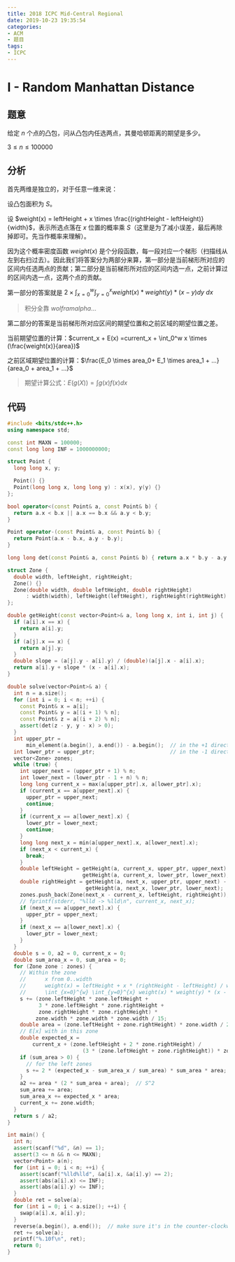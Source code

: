 ```yaml
---
title: 2018 ICPC Mid-Central Regional
date: 2019-10-23 19:35:54
categories:
- ACM
- 题目
tags:
- ICPC
---
```


# I - Random Manhattan Distance

## 题意

给定 $n$ 个点的凸包，问从凸包内任选两点，其曼哈顿距离的期望是多少。

$3 \leq n \leq 100000$

## 分析

首先两维是独立的，对于任意一维来说：

设凸包面积为 $S$。

设 $weight(x) = leftHeight + x \times \frac{(rightHeight - leftHeight)}{width}$，表示所选点落在 $x$ 位置的概率乘 $S$（这里是为了减小误差，最后再除掉即可。先当作概率来理解）。

因为这个概率密度函数 $weight(x)$ 是个分段函数，每一段对应一个梯形（扫描线从左到右扫过去）。因此我们将答案分为两部分来算，第一部分是当前梯形所对应的区间内任选两点的贡献；第二部分是当前梯形所对应的区间内选一点，之前计算过的区间内选一点，这两个点的贡献。

第一部分的答案就是 $2\times \int_{x=0}^{w} \int_{y=0}^{x} weight(x) * weight(y) * (x - y) dy\ dx$

> 积分全靠 $wolframalpha$...

第二部分的答案是当前梯形所对应区间的期望位置和之前区域的期望位置之差。

当前期望位置的计算：$current_x + E(x) =current_x + \int_0^w x \times (\frac{weight(x)}{area})$

之前区域期望位置的计算：$\frac{E_0 \times area_0+ E_1 \times area_1 + ...}{area_0 + area_1 + ...}$

> 期望计算公式：$E(g(X)) = \int g(x)f(x) dx$

## 代码
```cpp
#include <bits/stdc++.h>
using namespace std;

const int MAXN = 100000;
const long long INF = 1000000000;

struct Point {
  long long x, y;

  Point() {}
  Point(long long x, long long y) : x(x), y(y) {}
};

bool operator<(const Point& a, const Point& b) {
  return a.x < b.x || a.x == b.x && a.y < b.y;
}

Point operator-(const Point& a, const Point& b) {
  return Point(a.x - b.x, a.y - b.y);
}

long long det(const Point& a, const Point& b) { return a.x * b.y - a.y * b.x; }

struct Zone {
  double width, leftHeight, rightHeight;
  Zone() {}
  Zone(double width, double leftHeight, double rightHeight)
      : width(width), leftHeight(leftHeight), rightHeight(rightHeight) {}
};

double getHeight(const vector<Point>& a, long long x, int i, int j) {
  if (a[i].x == x) {
    return a[i].y;
  }
  if (a[j].x == x) {
    return a[j].y;
  }
  double slope = (a[j].y - a[i].y) / (double)(a[j].x - a[i].x);
  return a[i].y + slope * (x - a[i].x);
}

double solve(vector<Point>& a) {
  int n = a.size();
  for (int i = 0; i < n; ++i) {
    const Point& x = a[i];
    const Point& y = a[(i + 1) % n];
    const Point& z = a[(i + 2) % n];
    assert(det(z - y, y - x) > 0);
  }
  int upper_ptr =
      min_element(a.begin(), a.end()) - a.begin();  // in the +1 direction
  int lower_ptr = upper_ptr;                        // in the -1 direction
  vector<Zone> zones;
  while (true) {
    int upper_next = (upper_ptr + 1) % n;
    int lower_next = (lower_ptr - 1 + n) % n;
    long long current_x = max(a[upper_ptr].x, a[lower_ptr].x);
    if (current_x == a[upper_next].x) {
      upper_ptr = upper_next;
      continue;
    }
    if (current_x == a[lower_next].x) {
      lower_ptr = lower_next;
      continue;
    }
    long long next_x = min(a[upper_next].x, a[lower_next].x);
    if (next_x < current_x) {
      break;
    }
    double leftHeight = getHeight(a, current_x, upper_ptr, upper_next) -
                        getHeight(a, current_x, lower_ptr, lower_next);
    double rightHeight = getHeight(a, next_x, upper_ptr, upper_next) -
                         getHeight(a, next_x, lower_ptr, lower_next);
    zones.push_back(Zone(next_x - current_x, leftHeight, rightHeight));
    // fprintf(stderr, "%lld -> %lld\n", current_x, next_x);
    if (next_x == a[upper_next].x) {
      upper_ptr = upper_next;
    }
    if (next_x == a[lower_next].x) {
      lower_ptr = lower_next;
    }
  }
  double s = 0, a2 = 0, current_x = 0;
  double sum_area_x = 0, sum_area = 0;
  for (Zone zone : zones) {
    // Within the zone
    //      x from 0..width
    //      weight(x) = leftHeight + x * (rightHeight - leftHeight) / width
    //      \int_{x=0}^{w} \int_{y=0}^{x} weight(x) * weight(y) * (x - y) dx, dy
    s += (zone.leftHeight * zone.leftHeight +
          3 * zone.leftHeight * zone.rightHeight +
          zone.rightHeight * zone.rightHeight) *
         zone.width * zone.width * zone.width / 15;
    double area = (zone.leftHeight + zone.rightHeight) * zone.width / 2;
    // E[x] with in this zone
    double expected_x =
        current_x + (zone.leftHeight + 2 * zone.rightHeight) /
                        (3 * (zone.leftHeight + zone.rightHeight)) * zone.width;
    if (sum_area > 0) {
      // for the left zones
      s += 2 * (expected_x - sum_area_x / sum_area) * sum_area * area;
    }
    a2 += area * (2 * sum_area + area);  // S^2
    sum_area += area;
    sum_area_x += expected_x * area;
    current_x += zone.width;
  }
  return s / a2;
}

int main() {
  int n;
  assert(scanf("%d", &n) == 1);
  assert(3 <= n && n <= MAXN);
  vector<Point> a(n);
  for (int i = 0; i < n; ++i) {
    assert(scanf("%lld%lld", &a[i].x, &a[i].y) == 2);
    assert(abs(a[i].x) <= INF);
    assert(abs(a[i].y) <= INF);
  }
  double ret = solve(a);
  for (int i = 0; i < a.size(); ++i) {
    swap(a[i].x, a[i].y);
  }
  reverse(a.begin(), a.end());  // make sure it's in the counter-clockwise order
  ret += solve(a);
  printf("%.10f\n", ret);
  return 0;
}
```

